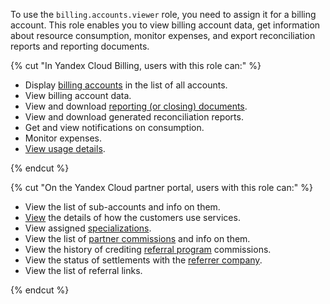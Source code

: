 To use the `billing.accounts.viewer` role, you need to assign it for a billing account. This role enables you to view billing account data, get information about resource consumption, monitor expenses, and export reconciliation reports and reporting documents.

{% cut "In Yandex Cloud Billing, users with this role can:" %}

* Display [billing accounts](../../../billing/concepts/billing-account.md) in the list of all accounts.
* View billing account data.
* View and download [reporting (or closing) documents](../../../billing/payment/documents.md).
* View and download generated reconciliation reports.
* Get and view notifications on consumption.
* Monitor expenses.
* [View usage details](../../../billing/operations/check-charges.md).

{% endcut %}

{% cut "On the Yandex Cloud partner portal, users with this role can:" %}

* View the list of sub-accounts and info on them.
* [View](../../../partner/operations/get-client-stat.md) the details of how the customers use services.
* View assigned [specializations](../../../partner/specializations/index.md).
* View the list of [partner commissions](../../../partner/portal.md#premium) and info on them.
* View the history of crediting [referral program](../../../partner/program/referral.md) commissions.
* View the status of settlements with the [referrer company](../../../partner/terms.md#referral-partner).
* View the list of referral links.

{% endcut %}